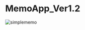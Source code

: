 # MemoApp_Ver1.2


![simplememo](https://user-images.githubusercontent.com/104833740/183346796-36a3c543-9f9b-4952-8bc1-848ece8d0049.png)
